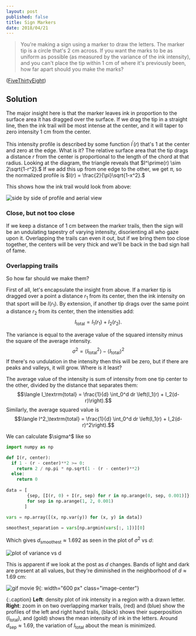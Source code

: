 ```yaml
---
layout: post
published: false
title: Sign Markers
date: 2018/04/21
---
```


>You're making a sign using a marker to draw the letters. The marker tip is a circle that's $\SI{2}{\centi\meter}$ across. If you want the marks to be as uniform as possible (as measured by the variance of the ink intensity), and you can't place the tip within $\SI{1}{\centi\meter}$ of where it's previously been, how far apart should you make the marks?

<!--more-->

([FiveThirtyEight](https://fivethirtyeight.com/features/can-you-pinpoint-the-planet/))

## Solution

The major insight here is that the marker leaves ink in proportion to the surface area it has dragged over the surface. If we drag the tip in a straight line, then the ink trail will be most intense at the center, and it will taper to zero intensity $\SI{1}{\centi\meter}$ from the center. 

This intensity profile is described by some function $I^\prime(r)$ that's $1$ at the center and zero at the edge. What is it? The relative surface area that the tip drags a distance $r$ from the center is proportional to the length of the chord at that radius. Looking at the diagram, the triangle reveals that $I^\prime(r) \sim 2\sqrt{1-r^2}.$ If we add this up from one edge to the other, we get $\pi,$ so the normalized profile is $I(r) = \frac{2}{\pi}\sqrt{1-x^2}.$

This shows how the ink trail would look from above:

![side by side of profile and aerial view]()

### Close, but not too close

If we keep a distance of $1\text{ cm}$ between the marker trails, then the sign will be an undulating tapestry of varying intensity, disorienting all who gaze upon it. Overlapping the trails can even it out, but if we bring them too close together, the centers will be very thick and we'll be back in the bad sign hall of fame.

### Overlapping trails

So how far should we make them?

First of all, let's encapsulate the insight from above. If a marker tip is dragged over a point a distance $r_1$ from its center, then the ink intensity on that sport will be $I(r_1).$ By extension, if another tip drags over the same point a distance $r_2$ from its center, then the intensities add:
$$I_\text{total} = I_1(r_1) + I_2(r_2).$$

The variance is equal to the average value of the squared intensity minus the square of the average intensity. 
$$\sigma^2 = \langle I_\text{total}^2\rangle - \langle I_\text{total}\rangle^2$$
If there's no undulation in the intensity then this will be zero, but if there are peaks and valleys, it will grow. Where is it least?

The average value of the intensity is sum of intensity from one tip center to the other, divided by the distance that separates them:
$$\langle I_\textrm{total} = \frac{1}{d} \int_0^d dr \left(I_1(r) + I_2(d-r)\right).$$
Similarly, the average squared value is
$$\langle I^2_\textrm{total} = \frac{1}{d} \int_0^d dr \left(I_1(r) + I_2(d-r)^2\right).$$

We can calculate $\sigma^$ like so

```python
import numpy as np

def I(r, center):
  if 1 - (r - center)**2 >= 0:
    return 2 / np.pi * np.sqrt(1 - (r - center)**2)
  else:
    return 0
  
data = [
        {sep, [I(r, 0) + I(r, sep) for r in np.arange(0, sep, 0.001)]}
        for sep in np.arange(1, 2, 0.001) 
       ]
       
vars = np.array([(x, np.var(y)) for (x, y) in data])

smoothest_separation = vars[np.argmin(vars[:, 1])][0]
```

Which gives $d_\text{smoothest} \approx 1.692$ as seen in the plot of $\sigma^2$ vs $d$:

![plot of variance vs d]()

This is apparent if we look at the post as $d$ changes. Bands of light and dark are present at all values, but they're diminished in the neighborhood of $d\approx 1.69\text{ cm}$:

![gif movie 9](/img/2020-06-05-poster-sign-movie.gif){: width="600 px" class="image-center"}

{:.caption}
**Left**: density plot of ink intensity in a region with a drawn letter. **Right**: zoom in on two overlapping marker trails, (red) and (blue) show the profiles of the left and right hand trails, (black) shows their superposition ($I_\text{total}$), and (gold) shows the mean intensity of ink in the letters. Around $d_\text{sep} \approx 1.69,$ the variation of $I_\text{total}$ about the mean is minimized.

  
  



<br>

